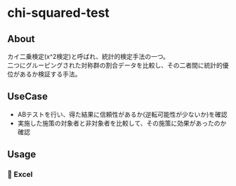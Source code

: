 # chi-squared-test

## About
カイ二乗検定(x^2検定)と呼ばれ、統計的検定手法の一つ。  
二つにグルーピングされた対称群の割合データを比較し、その二者間に統計的優位があるか検証する手法。

## UseCase
* ABテストを行い、得た結果に信頼性があるか(逆転可能性が少ないか)を確認
* 実施した施策の対象者と非対象者を比較して、その施策に効果があったのか確認

## Usage
### :green_book: Excel
